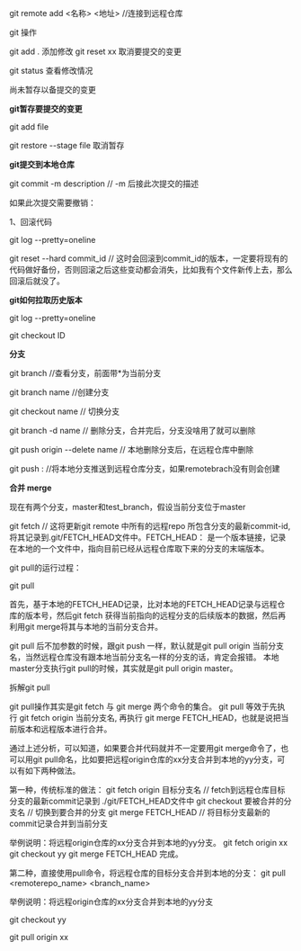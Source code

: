 

 git remote add <名称> <地址> //连接到远程仓库

git 操作

git add . 添加修改 git reset xx 取消要提交的变更

git status 查看修改情况

尚未暂存以备提交的变更

**git暂存要提交的变更**

git add file

git restore --stage file  取消暂存

**git提交到本地仓库**

git commit -m description // -m 后接此次提交的描述

如果此次提交需要撤销：

1、回滚代码

git log --pretty=oneline

git reset --hard commit_id  // 这时会回滚到commit_id的版本，一定要将现有的代码做好备份，否则回滚之后这些变动都会消失，比如我有个文件新传上去，那么回滚后就没了。

**git如何拉取历史版本**

git log --pretty=oneline

git checkout ID



**分支**

git branch //查看分支，前面带*为当前分支

git branch name //创建分支

git checkout name // 切换分支

git branch -d name // 删除分支，合并完后，分支没啥用了就可以删除

git push origin --delete name // 本地删除分支后，在远程仓库中删除

git push  <remote><localbranch>:<remotebranch> //将本地分支推送到远程仓库分支，如果remotebrach没有则会创建

**合并 merge**

现在有两个分支，master和test_branch，假设当前分支位于master

git fetch // 这将更新git remote 中所有的远程repo 所包含分支的最新commit-id, 将其记录到.git/FETCH_HEAD文件中。FETCH_HEAD： 是一个版本链接，记录在本地的一个文件中，指向目前已经从远程仓库取下来的分支的末端版本。

git pull的运行过程：

git pull

首先，基于本地的FETCH_HEAD记录，比对本地的FETCH_HEAD记录与远程仓库的版本号，然后git fetch 获得当前指向的远程分支的后续版本的数据，然后再利用git merge将其与本地的当前分支合并。

git pull 后不加参数的时候，跟git push 一样，默认就是git pull origin 当前分支名，当然远程仓库没有跟本地当前分支名一样的分支的话，肯定会报错。
本地master分支执行git pull的时候，其实就是git pull origin master。

拆解git pull

git pull操作其实是git fetch 与 git merge 两个命令的集合。
git pull 等效于先执行 git fetch origin 当前分支名, 再执行 git merge FETCH_HEAD，也就是说把当前版本和远程版本进行合并。

通过上述分析，可以知道，如果要合并代码就并不一定要用git merge命令了，也可以用git pull命名，比如要把远程origin仓库的xx分支合并到本地的yy分支，可以有如下两种做法。

第一种，传统标准的做法：
git fetch origin 目标分支名 // fetch到远程仓库目标分支的最新commit记录到 ./git/FETCH_HEAD文件中
git checkout 要被合并的分支名 // 切换到要合并的分支
git merge FETCH_HEAD // 将目标分支最新的commit记录合并到当前分支

举例说明：将远程origin仓库的xx分支合并到本地的yy分支。
git fetch origin xx
git checkout yy
git merge FETCH_HEAD
完成。

第二种，直接使用pull命令，将远程仓库的目标分支合并到本地的分支：
git pull <remoterepo_name> <branch_name> 

举例说明：将远程origin仓库的xx分支合并到本地的yy分支

git checkout yy

git pull origin xx